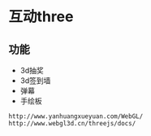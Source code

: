 # 互动three

## 功能
- 3d抽奖
- 3d签到墙
- 弹幕
- 手绘板

```
http://www.yanhuangxueyuan.com/WebGL/
http://www.webgl3d.cn/threejs/docs/
```
